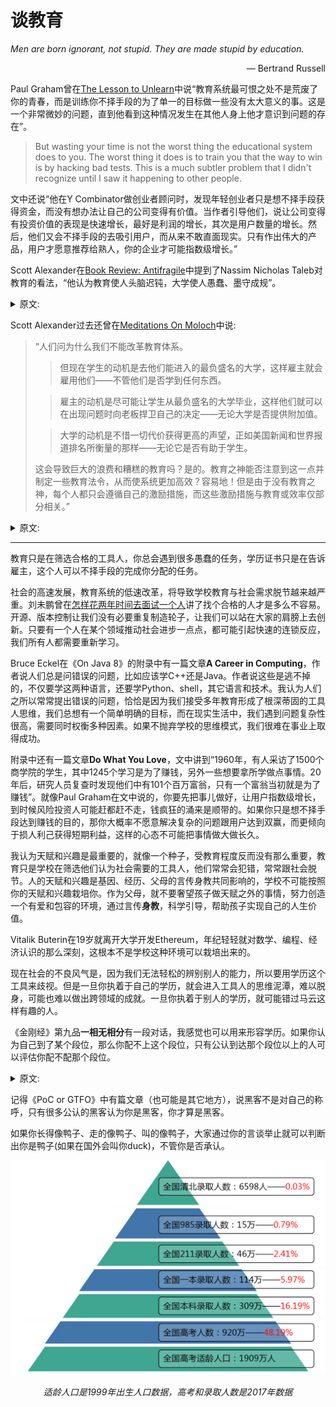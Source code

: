 # 谈教育

*Men are born ignorant, not stupid. They are made stupid by education.*
<p align="right">― Bertrand Russell</p>

Paul Graham曾在[The Lesson to Unlearn](http://paulgraham.com/lesson.html)中说“教育系统最可恨之处不是荒废了你的青春，而是训练你不择手段的为了单一的目标做一些没有太大意义的事。这是一个非常微妙的问题，直到他看到这种情况发生在其他人身上他才意识到问题的存在”。

>But wasting your time is not the worst thing the educational system does to you. The worst thing it does is to train you that the way to win is by hacking bad tests. This is a much subtler problem that I didn't recognize until I saw it happening to other people.

文中还说“他在Y Combinator做创业者顾问时，发现年轻创业者只是想不择手段获得资金，而没有想办法让自己的公司变得有价值。当作者引导他们，说让公司变得有投资价值的表现是快速增长，最好是利润的增长，其次是用户数量的增长。然后，他们又会不择手段的去吸引用户，而从来不敢直面现实。只有作出伟大的产品，用户才愿意推荐给熟人，你的企业才可能指数级增长。”


Scott Alexander在[Book Review: Antifragile](https://astralcodexten.substack.com/p/book-review-antifragile)中提到了Nassim Nicholas Taleb对教育的看法，“他认为教育使人头脑迟钝，大学使人愚蠢、墨守成规”。

<details>
 <summary>原文:</summary>
>I'm not comfortable applying the full connotations of "anti-intellectual" to Taleb, so let's just say he...hates intellectuals a lot. He thinks schooling dulls the mind, college makes people stupid and conformist, and theory is fragile - it's an attempt to shoehorn the complexity of the world into a single formal system, then deny any possibility of black swans/outside-the-system events, then collapse when they inevitably happen. Far better to learn in the school of hard knocks, encountering the real world in all its complexity.
</details>

Scott Alexander过去还曾在[Meditations On Moloch](https://slatestarcodex.com/2014/07/30/meditations-on-moloch/)中说:

>“人们问为什么我们不能改革教育体系。
>
>>但现在学生的动机是去他们能进入的最负盛名的大学，这样雇主就会雇用他们——不管他们是否学到任何东西。
>
>>雇主的动机是尽可能让学生从最负盛名的大学毕业，这样他们就可以在出现问题时向老板捍卫自己的决定——无论大学是否提供附加值。
>
>>大学的动机是不惜一切代价获得更高的声望，正如美国新闻和世界报道排名所衡量的那样——无论它是否有助于学生。
>
>这会导致巨大的浪费和糟糕的教育吗？是的。教育之神能否注意到这一点并制定一些教育法令，从而使系统更加高效？容易地！但是由于没有教育之神，每个人都只会遵循自己的激励措施，而这些激励措施与教育或效率仅部分相关。”

<details>
 <summary>原文:</summary>
>People ask why we can’t reform the education system. But right now students’ incentive is to go to the most prestigious college they can get into so employers will hire them – whether or not they learn anything. Employers’ incentive is to get students from the most prestigious college they can so that they can defend their decision to their boss if it goes wrong – whether or not the college provides value added. And colleges’ incentive is to do whatever it takes to get more prestige, as measured in US News and World Report rankings – whether or not it helps students. Does this lead to huge waste and poor education? Yes. Could the Education God notice this and make some Education Decrees that lead to a vastly more efficient system? Easily! But since there’s no Education God everybody is just going to follow their own incentives, which are only partly correlated with education or efficiency.
</details>

------

教育只是在筛选合格的工具人，你总会遇到很多愚蠢的任务，学历证书只是在告诉雇主，这个人可以不择手段的完成你分配的任务。

社会的高速发展，教育系统的低速改革，将导致学校教育与社会需求脱节越来越严重。刘未鹏曾在[怎样花两年时间去面试一个人](http://mindhacks.cn/2011/11/04/how-to-interview-a-person-for-two-years/)讲了找个合格的人才是多么不容易。开源、版本控制让我们没有必要重复制造轮子，让我们可以站在大家的肩膀上去创新。只要有一个人在某个领域推动社会进步一点点，都可能引起快速的连锁反应，我们所有人都需要重新学习。

Bruce Eckel在《On Java 8》的附录中有一篇文章**A Career in Computing**，作者说人们总是问错误的问题，比如应该学C++还是Java。作者说这些是逃不掉的，不仅要学这两种语言，还要学Python、shell，其它语言和技术。我认为人们之所以常常提出错误的问题，恰恰是因为我们接受多年教育形成了根深蒂固的工具人思维，我们总想有一个简单明确的目标，而在现实生活中，我们遇到问题复杂性很高，需要同时权衡多种因素。如果不抛弃学校的思维模式，我们很难在事业上取得成功。

附录中还有一篇文章**Do What You Love**，文中讲到“1960年，有人采访了1500个商学院的学生，其中1245个学习是为了赚钱，另外一些想要拿所学做点事情。20年后，研究人员复查时发现他们中有101个百万富翁，只有一个富翁当初就是为了赚钱”。就像Paul Graham在文中说的，你要先把事儿做好，让用户指数级增长，到时候风险投资人可能赶都赶不走，钱疯狂的涌来是顺带的。如果你只是想不择手段达到赚钱的目的，那你大概率不愿意解决复杂的问题跟用户达到双赢，而更倾向于损人利己获得短期利益，这样的心态不可能把事情做大做长久。

我认为天赋和兴趣是最重要的，就像一个种子，受教育程度反而没有那么重要，教育只是学校在筛选他们认为社会需要的工具人，他们常常会犯错，常常跟社会脱节。人的天赋和兴趣是基因、经历、父母的言传身教共同影响的，学校不可能按照你的天赋和兴趣栽培你。作为父母，就不要奢望孩子做天赋之外的事情，努力创造一个有爱和包容的环境，通过言传**身教**，科学引导，帮助孩子实现自己的人生价值。

Vitalik Buterin在19岁就离开大学开发Ethereum，年纪轻轻就对数学、编程、经济认识的那么深刻，这根本不是学校这种环境可以栽培出来的。

现在社会的不良风气是，因为我们无法轻松的辨别别人的能力，所以要用学历这个工具来歧视。但是一旦你执着于自己的学历，就会进入工具人的思维泥潭，难以脱身，可能也难以做出跨领域的成就。一旦你执着于别人的学历，就可能错过马云这样有趣的人。

《金刚经》第九品**一相无相分**有一段对话，我感觉也可以用来形容学历。如果你认为自己到了某个段位，那么你配不上这个段位，只有公认到达那个段位以上的人可以评估你配不配那个段位。

<details>
 <summary>原文:</summary>
>“须菩提！于意云何？须陀洹能作是念：我得须陀洹果不？”须菩提言：“不也，世尊！何以故？须陀洹名为入流，而无所入。不入色、声、香、味、触、法，是名须陀洹。”“须菩提！于意云何？斯陀含能作是念：我得斯陀含果不？”须菩提言：“不也，世尊！何以故？斯陀含名一往来，而实无往来，是名斯陀含。”“须菩提！于意云何？阿那含能作是念：我得阿那含果不？”须菩提言：“不也，世尊！何以故？阿那含名为不来，而实无不来，是故名阿那含。”“须菩提！于意云何？阿罗汉能作是念：我得阿罗汉道不？”须菩提言：“不也，世尊！何以故？实无有法名阿罗汉。世尊！若阿罗汉作是念：我得阿罗汉道，即为著我、人、众生、寿者。世尊！佛说我得无诤三昧，人中最为第一，是第一离欲阿罗汉。世尊！我不作是念：我是离欲阿罗汉。世尊！我若作是念：我得阿罗汉道，世尊则不说，须菩提，是乐阿兰那行者。以须菩提实无所行，而名须菩提是乐阿兰那行。”
</details>

记得《PoC or GTFO》中有篇文章（也可能是其它地方），说黑客不是对自己的称呼，只有很多公认的黑客认为你是黑客，你才算是黑客。

如果你长得像鸭子、走的像鸭子、叫的像鸭子，大家通过你的言谈举止就可以判断出你是鸭子(如果在国外会叫你duck)，不管你是否承认。

![](../image/2022-01-19-On-Education/Rank_Pyramid.jpg)

<p align='center'><i>适龄人口是1999年出生人口数据，高考和录取人数是2017年数据</i></p>

